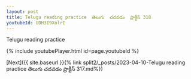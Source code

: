 ```yaml
---
layout: post
title: Telugu reading practice  తెలుగు  చదవడం  ప్రాక్టీస్ 318
youtubeId: UDH3I9XolrI
---
```

 
 
Telugu reading practice
 
 
 
 
 


{% include youtubePlayer.html id=page.youtubeId %}
 
[Next]({{ site.baseurl }}{% link  split2/_posts/2023-04-10-Telugu reading practice  తెలుగు  చదవడం  ప్రాక్టీస్ 317.md%})
 
